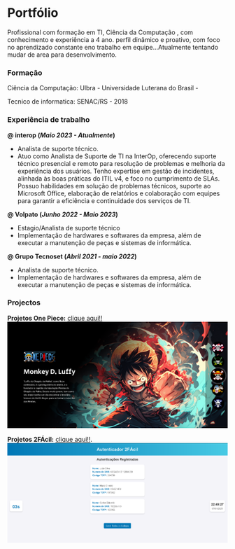 # Portfólio
Profissional com formação em TI, Ciência da Computação , com conhecimento e experiência a 4 ano. perfil dinâmico e proativo, com foco no aprendizado constante eno trabalho em equipe...Atualmente tentando mudar de area para desenvolvimento.

### Formação

Ciência da Computação: Ulbra - Universidade Luterana do Brasil -

Tecnico de informatica: SENAC/RS - 2018

### Experiência de trabalho
**@ interop (_Maio 2023 - Atualmente_)**
- Analista de suporte técnico.
- Atuo como Analista de Suporte de TI na InterOp, oferecendo suporte técnico presencial e remoto para resolução de problemas e melhoria da experiência dos usuários. Tenho expertise em gestão de incidentes, alinhada às boas práticas do ITIL v4, e foco no cumprimento de SLAs. Possuo habilidades em solução de problemas técnicos, suporte ao Microsoft Office, elaboração de relatórios e colaboração com equipes para garantir a eficiência e continuidade dos serviços de TI.

**@ Volpato (_Junho 2022 - Maio 2023_)**
- Estagio/Analista de suporte técnico
- Implementação de hardwares e softwares da empresa, além de executar a manutenção de peças e sistemas de informática.

**@ Grupo Tecnoset (_Abril 2021 - maio 2022_)**
- Analista de suporte técnico.
- Implementação de hardwares e softwares da empresa, além de executar a manutenção de peças e sistemas de informática.

### Projectos
**Projetos One Piece:**
[clique aqui!!](https://lancellot.github.io/Projeto-OnePiece/)
![one pice](/assets/img/onepiece.PNG)

**Projetos 2FÁcil:**
[clique aqui!!](https://lancellot.github.io/2FAcil2.0/).
![2fAcil](/assets/img/2Fa.png)
